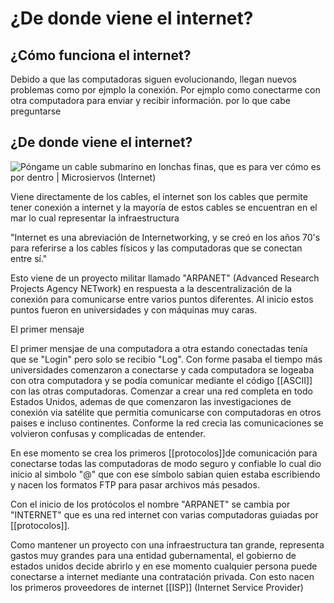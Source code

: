 # ¿De donde viene el internet?
## ¿Cómo funciona el internet?
Debido a que las computadoras siguen evolucionando, llegan nuevos problemas como por ejmplo la conexión. Por ejmplo como conectarme con otra computadora para enviar y recibir información. por lo que cabe preguntarse

## ¿De donde viene el internet?

![Póngame un cable submarino en lonchas finas, que es para ver cómo es por  dentro | Microsiervos (Internet)](https://www.microsiervos.com/images/cable-submarino-corte.jpg)

Viene directamente de los cables, el internet son los cables que permite tener conexión a internet y la mayoría de estos cables se encuentran en el mar lo cual representar la infraestructura

"Internet es una abreviación de Internetworking, y se creó en los años 70's para referirse a los cables físicos y las computadoras que se conectan entre sí."

Esto viene de un proyecto militar llamado "ARPANET" (Advanced Research Projects Agency NETwork) en respuesta a la descentralización de la conexión para comunicarse entre varios puntos diferentes. Al inicio estos puntos fueron en universidades y con máquinas muy caras.

El primer mensaje 

El primer mensjae de una computadora a otra estando conectadas tenía que se "Login" pero solo se recibio "Log". Con forme pasaba el tiempo más universidades comenzaron a conectarse y cada computadora se logeaba con otra computadora y se podía comunicar mediante el código [[ASCII]] con las otras computadoras. Comenzar a crear una red completa en todo Estados Unidos, ademas de que comenzaron las investigaciones de conexión via satélite que permitia comunicarse con computadoras en otros paises e incluso continentes. Conforme la red crecia las comunicaciones se volvieron confusas y complicadas de entender. 

En ese momento se crea los primeros [[protocolos]]de comunicación para conectarse todas las computadoras de modo seguro y confiable lo cual dio inicio al simbolo "@" que con ese símbolo sabian quien estaba escribiendo y nacen los formatos FTP para pasar archivos más pesados.

Con el inicio de los protócolos el nombre "ARPANET" se cambia por "INTERNET" que es una red internet con varias computadoras guiadas por [[protocolos]].

Como mantener un proyecto con una infraestructura tan grande, representa gastos muy grandes para una entidad gubernamental, el gobierno de estados unidos decide abrirlo y en ese momento cualquier persona puede conectarse a internet mediante una contratación privada. Con esto nacen los primeros proveedores de internet [[ISP]] (Internet Service Provider)